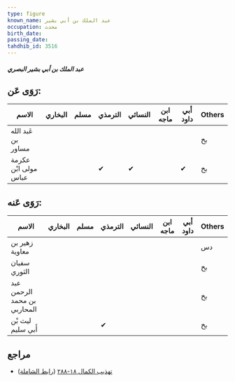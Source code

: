 ```yaml
---
type: figure
known_name: عبد الملك بن أبي بشير
occupation: محدث
birth_date:
passing_date:
tahdhib_id: 3516
---
```

##### عبد الملك بن أبي بشير البصري

## رَوَى عَن:
| الاسم                | البخاري | مسلم | الترمذي | النسائي | ابن ماجه | أبي داود | Others |
| -------------------- | ------- | ---- | ------- | ------- | -------- | -------- | ------ |
| عَبد الله بن مساور   |         |      |         |         |          |          | بخ     |
| عكرمة مولى ابْن عباس |         |      | ✔       | ✔       |          | ✔        | بخ     |
## رَوَى عَنه:
| الاسم                       | البخاري | مسلم | الترمذي | النسائي | ابن ماجه | أبي داود | Others |
| --------------------------- | ------- | ---- | ------- | ------- | -------- | -------- | ------ |
| زهير بن معاوية              |         |      |         |         |          |          | دس     |
| سفيان الثوري                |         |      |         |         |          |          | بخ     |
| عبد الرحمن بن محمد المحاربي |         |      |         |         |          |          | بخ     |
| ليث بْن أَبي سليم           |         |      | ✔       |         |          |          | بخ     |
## مراجع
- [تهذيب الكمال ١٨-٢٨٨](obsidian://open?vault=Tahdhib-al-Kamal&file=Figures/٣٥١٦-عبد%20الملك%20بن%20أبي%20بشير%20البصري) ([رابط الشاملة](https://shamela.ws/book/3722/9321))
